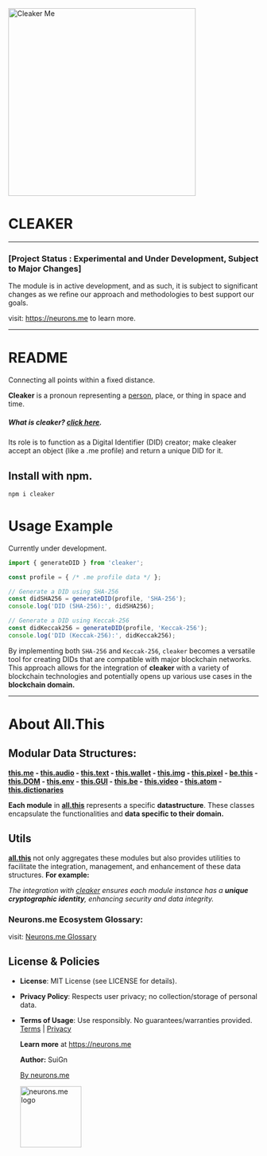 

<img src="https://suign.github.io/assets/imgs/cleakerme.png" alt="Cleaker Me" width="377" height="377">

# CLEAKER

-----------

### [Project Status : Experimental and Under Development, Subject to Major Changes]

The module is in active development, and as such, it is subject to significant changes as we refine our approach and methodologies to best support our goals.

visit: https://neurons.me to learn more.

----------

# README

Connecting all points within a fixed distance. 

**Cleaker** is a pronoun representing a [person](https://suign.github.io/this.me/), place, or thing in space and time. 

##### What is cleaker? [click here](https://suign.github.io/pages/cleaker.html).

Its role is to function as a Digital Identifier (DID) creator; make cleaker accept an object (like a .me profile) and return a unique DID for it.

## Install with npm.
```bash
npm i cleaker
```

# Usage Example

Currently under development.

```javascript
import { generateDID } from 'cleaker';

const profile = { /* .me profile data */ };

// Generate a DID using SHA-256
const didSHA256 = generateDID(profile, 'SHA-256');
console.log('DID (SHA-256):', didSHA256);

// Generate a DID using Keccak-256
const didKeccak256 = generateDID(profile, 'Keccak-256');
console.log('DID (Keccak-256):', didKeccak256);
```



By implementing both `SHA-256` and `Keccak-256`, `cleaker` becomes a versatile tool for creating DIDs that are compatible with major blockchain networks. This approach allows for the integration of **cleaker** with a variety of blockchain technologies and potentially opens up various use cases in the **blockchain domain.**



----------

# About All.This

## Modular Data Structures:

**[this.me](https://suign.github.io/this.me)  - [this.audio](https://suign.github.io/this.audio) - [this.text](https://suign.github.io/this.text) - [this.wallet](https://suign.github.io/this.wallet) - [this.img](https://suign.github.io/this.img) - [this.pixel](https://suign.github.io/Pixels) - [be.this](https://suign.github.io/be.this) - [this.DOM](https://suign.github.io/this.DOM) - [this.env](https://suign.github.io/this.env/) - [this.GUI](https://suign.github.io/this.GUI) - [this.be](https://suign.github.io/this.be) - [this.video](https://suign.github.io/this.video) - [this.atom](https://suign.github.io/this.atom) - [this.dictionaries](https://suign.github.io/this.dictionaries/)**

**Each module** in **[all.this](https://neurons.me/all-this)** represents a specific **datastructure**. These classes encapsulate the functionalities and **data specific to their domain.**

## **Utils**

**[all.this](https://neurons.me/all-this)** not only aggregates these modules but also provides utilities to facilitate the integration, management, and enhancement of these data structures. **For example:**

*The integration with [cleaker](https://suign.github.io/cleaker/) ensures each module instance has a **unique cryptographic identity**, enhancing security and data integrity.*

### Neurons.me Ecosystem Glossary:

visit: [Neurons.me Glossary](https://suign.github.io/neurons.me/Glossary) 

## License & Policies

- **License**: MIT License (see LICENSE for details).

- **Privacy Policy**: Respects user privacy; no collection/storage of personal data.

- **Terms of Usage**: Use responsibly. No guarantees/warranties provided. [Terms](https://www.neurons.me/terms-of-use) | [Privacy](https://www.neurons.me/privacy-policy)

  **Learn more** at https://neurons.me

  **Author:** SuiGn

  [By neurons.me](https://neurons.me)

  <img src="https://suign.github.io/neurons.me/neurons_logo.png" alt="neurons.me logo" width="123" height="123" style="width123px; height:123px;">
